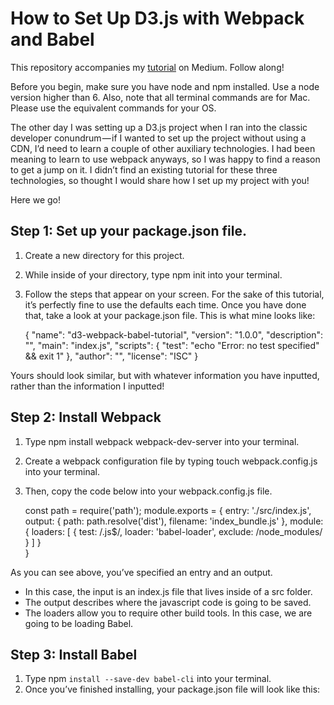 # How to Set Up D3.js with Webpack and Babel

This repository accompanies my [tutorial](https://medium.com/code-like-a-girl/how-to-set-up-d3-js-with-webpack-and-babel-7bd3f5e20df7#.dv1hfry3g) on Medium. Follow along!   

Before you begin, make sure you have node and npm installed. Use a node version higher than 6. Also, note that all terminal commands are for Mac. Please use the equivalent commands for your OS.

The other day I was setting up a D3.js project when I ran into the classic developer conundrum — if I wanted to set up the project without using a CDN, I’d need to learn a couple of other auxiliary technologies. I had been meaning to learn to use webpack anyways, so I was happy to find a reason to get a jump on it. I didn’t find an existing tutorial for these three technologies, so thought I would share how I set up my project with you!

Here we go!

## Step 1: Set up your package.json file.

1. Create a new directory for this project.
2. While inside of your directory, type npm init into your terminal.
3. Follow the steps that appear on your screen. For the sake of this tutorial, it’s perfectly fine to use the defaults each time. Once you have done that, take a look at your package.json file. This is what mine looks like:

    {
      "name": "d3-webpack-babel-tutorial", 
      "version": "1.0.0", 
      "description": "", 
      "main": "index.js", 
      "scripts": { 
        "test": "echo \"Error: no test specified\" && exit 1" 
      }, 
      "author": "", 
      "license": "ISC"
    }

Yours should look similar, but with whatever information you have inputted, rather than the information I inputted!

## Step 2: Install Webpack

1. Type npm install webpack webpack-dev-server into your terminal.
2. Create a webpack configuration file by typing touch webpack.config.js into your terminal.
3. Then, copy the code below into your webpack.config.js file.

    const path = require('path'); 
    module.exports = { 
      entry: './src/index.js', 
      output: {
        path: path.resolve('dist'), 
        filename: 'index_bundle.js' 
      }, 
      module: {
        loaders: [
          { test: /\.js$/, loader: 'babel-loader', exclude: /node_modules/ }
         ]
     }  
    } 

As you can see above, you’ve specified an entry and an output.
* In this case, the input is an index.js file that lives inside of a src folder.
* The output describes where the javascript code is going to be saved.
* The loaders allow you to require other build tools. In this case, we are going to be loading Babel.

## Step 3: Install Babel
1. Type npm `install --save-dev babel-cli` into your terminal.
2. Once you’ve finished installing, your package.json file will look like this:









